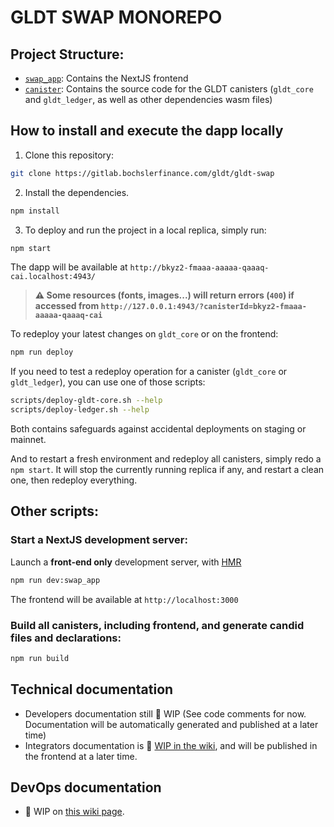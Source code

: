 # GLDT SWAP MONOREPO

## Project Structure:

- [`swap_app`](swap_app/): Contains the NextJS frontend
- [`canister`](canister/): Contains the source code for the GLDT canisters (`gldt_core` and `gldt_ledger`, as well as other dependencies wasm files)

## How to install and execute the dapp locally

1. Clone this repository:
```sh
git clone https://gitlab.bochslerfinance.com/gldt/gldt-swap
```

2. Install the dependencies.
```sh
npm install
```

3. To deploy and run the project in a local replica, simply run:
```sh
npm start
```
The dapp will be available at `http://bkyz2-fmaaa-aaaaa-qaaaq-cai.localhost:4943/`
> **⚠️ Some resources (fonts, images...) will return errors (`400`) if accessed from `http://127.0.0.1:4943/?canisterId=bkyz2-fmaaa-aaaaa-qaaaq-cai`**

To redeploy your latest changes on `gldt_core` or on the frontend:
```sh
npm run deploy
```

If you need to test a redeploy operation for a canister (`gldt_core` or `gldt_ledger`), you can use one of those scripts:
```sh
scripts/deploy-gldt-core.sh --help
scripts/deploy-ledger.sh --help
```
Both contains safeguards against accidental deployments on staging or mainnet.

And to restart a fresh environment and redeploy all canisters, simply redo a `npm start`. It will stop the currently running replica if any, and restart a clean one, then redeploy everything.

## Other scripts:

### Start a NextJS development server:
Launch a **front-end only** development server, with [HMR](https://webpack.js.org/concepts/hot-module-replacement/)

```sh
npm run dev:swap_app
```
The frontend will be available at `http://localhost:3000`

### Build all canisters, including frontend, and generate candid files and declarations:
```sh
npm run build
```

## Technical documentation
- Developers documentation still :construction: WIP (See code comments for now. Documentation will be automatically generated and published at a later time)
- Integrators documentation is :construction: [WIP in the wiki](https://gitlab.bochslerfinance.com/gldt/gldt-swap/-/wikis/home), and will be published in the frontend at a later time.

## DevOps documentation
- :construction: WIP on [this wiki page](https://gitlab.bochslerfinance.com/gldt/gldt-swap/-/wikis/Releases-and-Deployments-process).
